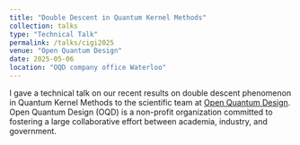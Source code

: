 ```yaml
---
title: "Double Descent in Quantum Kernel Methods"
collection: talks
type: "Technical Talk"
permalink: /talks/cigi2025
venue: "Open Quantum Design"
date: 2025-05-06
location: "OQD company office Waterloo"
---
```


I gave a technical talk on our recent results on double descent phenomenon in Quantum Kernel Methods to the scientific team at [Open Quantum Design](https://openquantumdesign.org). Open Quantum Design (OQD) is a non-profit organization committed to fostering a large collaborative effort between academia, industry, and government.
